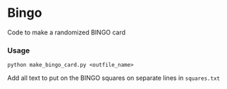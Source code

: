 # Bingo
Code to make a randomized BINGO card

### Usage
`python make_bingo_card.py <outfile_name>`

Add all text to put on the BINGO squares on separate lines in `squares.txt`
